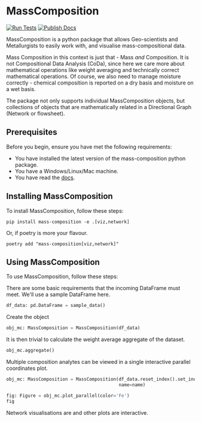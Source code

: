 # MassComposition

[![Run Tests](https://github.com/Elphick/mass-composition/actions/workflows/build_and_test.yml/badge.svg?branch=main)](https://github.com/Elphick/mass-composition/actions/workflows/build_and_test.yml)
[![Publish Docs](https://github.com/Elphick/mass-composition/actions/workflows/docs_to_gh_pages.yml/badge.svg?branch=main)](https://github.com/Elphick/mass-composition/actions/workflows/docs_to_gh_pages.yml)

MassComposition is a python package that allows Geo-scientists and Metallurgists to easily work with, and visualise
mass-compositional data.

Mass Composition in this context is just that - Mass *and* Composition.  It is not Compositional Data Analysis (CoDa), 
since here we care more about mathematical operations like weight averaging and technically correct mathematical 
operations.  Of course, we also need to manage moisture correctly - chemical composition is reported on a dry basis 
and moisture on a wet basis.

The package not only supports individual MassComposition objects, but collections of objects that are 
mathematically related in a Directional Graph (Network or flowsheet).

## Prerequisites

Before you begin, ensure you have met the following requirements:
* You have installed the latest version of the mass-composition python package.
* You have a Windows/Linux/Mac machine.
* You have read the [docs](https://elphick.github.io/mass-composition).

## Installing MassComposition

To install MassComposition, follow these steps:

```
pip install mass-composition -e .[viz,network]
```

Or, if poetry is more your flavour.

```
poetry add "mass-composition[viz,network]"
```

## Using MassComposition

To use MassComposition, follow these steps:

There are some basic requirements that the incoming DataFrame must meet.  We'll use a sample DataFrame here.

```python    
df_data: pd.DataFrame = sample_data()
```

Create the object

```python
obj_mc: MassComposition = MassComposition(df_data)
```

It is then trivial to calculate the weight average aggregate of the dataset.

```python
obj_mc.aggregate()
```

Multiple composition analytes can be viewed in a single interactive parallel coordinates plot.

```python
obj_mc: MassComposition = MassComposition(df_data.reset_index().set_index(['DHID', 'interval_from', 'interval_to']),
                                          name=name)

fig: Figure = obj_mc.plot_parallel(color='Fe')
fig
```



Network visualisations are and other plots are interactive.

<body>
    <div>                        <script type="text/javascript">window.PlotlyConfig = {MathJaxConfig: 'local'};</script>
        <script src="https://cdn.plot.ly/plotly-2.18.2.min.js"></script>                <div id="be41dcb6-ad9e-49d4-8427-f08b40237af7" class="plotly-graph-div" style="height:100%; width:100%;"></div>            <script type="text/javascript">                                    window.PLOTLYENV=window.PLOTLYENV || {};                                    if (document.getElementById("be41dcb6-ad9e-49d4-8427-f08b40237af7")) {                    Plotly.newPlot(                        "be41dcb6-ad9e-49d4-8427-f08b40237af7",                        [{"cells":{"align":"left","fill":{"color":[["whitesmoke","lightgray","whitesmoke","whitesmoke","lightgray","whitesmoke","whitesmoke","lightgray","whitesmoke","whitesmoke","lightgray","whitesmoke","whitesmoke","lightgray","whitesmoke","whitesmoke","lightgray","whitesmoke","whitesmoke","lightgray","whitesmoke"]]},"format":["%s",".1f",".1f",".2f",".2f",".2f",".2f"],"values":[["head","lump","fines"],[2222.598,378.12800000000004,1844.4699999999998],[60.08817446969717,59.76709738501247,60.15399730003742],[0.04553167059450247,0.047710642956882314,0.045084967497438296],[3.1826459305731403,3.527633446875133,3.111921310728828],[1.927222511673276,1.9228835209241315,1.9281120321826872],[8.13386421656098,8.158056107984596,8.12890472601886]]},"columnwidth":[2,1,1,1,1,1,1],"domain":{"x":[0.0,0.45],"y":[0.0,1.0]},"header":{"align":"center","fill":{"color":"cornflowerblue"},"font":{"color":"black","size":12},"values":["name","mass_dry","Fe","P","SiO2","Al2O3","LOI"]},"type":"table"},{"domain":{"x":[0.55,1.0],"y":[0.0,1.0]},"link":{"color":["rgba(143, 90, 57, 255)","rgba(193, 122, 78, 255)","rgba(133, 84, 53, 255)"],"customdata":["<br />mass_wet: 2222.6<br />mass_dry: 2222.6<br />H2O: 0.0<br />Fe: 60.09<br />P: 0.05<br />SiO2: 3.18<br />Al2O3: 1.93<br />LOI: 8.13<br />","<br />mass_wet: 378.13<br />mass_dry: 378.13<br />H2O: 0.0<br />Fe: 59.77<br />P: 0.05<br />SiO2: 3.53<br />Al2O3: 1.92<br />LOI: 8.16<br />","<br />mass_wet: 1844.47<br />mass_dry: 1844.47<br />H2O: 0.0<br />Fe: 60.15<br />P: 0.05<br />SiO2: 3.11<br />Al2O3: 1.93<br />LOI: 8.13<br />"],"hovertemplate":"<b><i>%{label}</i></b><br />Source: %{source.customdata}<br />Target: %{target.customdata}<br />%{customdata}","label":["head","lump","fines"],"source":[0,1,1],"target":[1,2,3],"value":[2222.598,378.12800000000004,1844.4699999999998]},"node":{"color":["blue","green","blue","blue"],"customdata":["0","1","2","3"],"label":["0","1","2","3"],"line":{"color":"black","width":0.5},"pad":15,"thickness":20},"type":"sankey"}],                        {"font":{"size":12},"template":{"data":{"barpolar":[{"marker":{"line":{"color":"#E5ECF6","width":0.5},"pattern":{"fillmode":"overlay","size":10,"solidity":0.2}},"type":"barpolar"}],"bar":[{"error_x":{"color":"#2a3f5f"},"error_y":{"color":"#2a3f5f"},"marker":{"line":{"color":"#E5ECF6","width":0.5},"pattern":{"fillmode":"overlay","size":10,"solidity":0.2}},"type":"bar"}],"carpet":[{"aaxis":{"endlinecolor":"#2a3f5f","gridcolor":"white","linecolor":"white","minorgridcolor":"white","startlinecolor":"#2a3f5f"},"baxis":{"endlinecolor":"#2a3f5f","gridcolor":"white","linecolor":"white","minorgridcolor":"white","startlinecolor":"#2a3f5f"},"type":"carpet"}],"choropleth":[{"colorbar":{"outlinewidth":0,"ticks":""},"type":"choropleth"}],"contourcarpet":[{"colorbar":{"outlinewidth":0,"ticks":""},"type":"contourcarpet"}],"contour":[{"colorbar":{"outlinewidth":0,"ticks":""},"colorscale":[[0.0,"#0d0887"],[0.1111111111111111,"#46039f"],[0.2222222222222222,"#7201a8"],[0.3333333333333333,"#9c179e"],[0.4444444444444444,"#bd3786"],[0.5555555555555556,"#d8576b"],[0.6666666666666666,"#ed7953"],[0.7777777777777778,"#fb9f3a"],[0.8888888888888888,"#fdca26"],[1.0,"#f0f921"]],"type":"contour"}],"heatmapgl":[{"colorbar":{"outlinewidth":0,"ticks":""},"colorscale":[[0.0,"#0d0887"],[0.1111111111111111,"#46039f"],[0.2222222222222222,"#7201a8"],[0.3333333333333333,"#9c179e"],[0.4444444444444444,"#bd3786"],[0.5555555555555556,"#d8576b"],[0.6666666666666666,"#ed7953"],[0.7777777777777778,"#fb9f3a"],[0.8888888888888888,"#fdca26"],[1.0,"#f0f921"]],"type":"heatmapgl"}],"heatmap":[{"colorbar":{"outlinewidth":0,"ticks":""},"colorscale":[[0.0,"#0d0887"],[0.1111111111111111,"#46039f"],[0.2222222222222222,"#7201a8"],[0.3333333333333333,"#9c179e"],[0.4444444444444444,"#bd3786"],[0.5555555555555556,"#d8576b"],[0.6666666666666666,"#ed7953"],[0.7777777777777778,"#fb9f3a"],[0.8888888888888888,"#fdca26"],[1.0,"#f0f921"]],"type":"heatmap"}],"histogram2dcontour":[{"colorbar":{"outlinewidth":0,"ticks":""},"colorscale":[[0.0,"#0d0887"],[0.1111111111111111,"#46039f"],[0.2222222222222222,"#7201a8"],[0.3333333333333333,"#9c179e"],[0.4444444444444444,"#bd3786"],[0.5555555555555556,"#d8576b"],[0.6666666666666666,"#ed7953"],[0.7777777777777778,"#fb9f3a"],[0.8888888888888888,"#fdca26"],[1.0,"#f0f921"]],"type":"histogram2dcontour"}],"histogram2d":[{"colorbar":{"outlinewidth":0,"ticks":""},"colorscale":[[0.0,"#0d0887"],[0.1111111111111111,"#46039f"],[0.2222222222222222,"#7201a8"],[0.3333333333333333,"#9c179e"],[0.4444444444444444,"#bd3786"],[0.5555555555555556,"#d8576b"],[0.6666666666666666,"#ed7953"],[0.7777777777777778,"#fb9f3a"],[0.8888888888888888,"#fdca26"],[1.0,"#f0f921"]],"type":"histogram2d"}],"histogram":[{"marker":{"pattern":{"fillmode":"overlay","size":10,"solidity":0.2}},"type":"histogram"}],"mesh3d":[{"colorbar":{"outlinewidth":0,"ticks":""},"type":"mesh3d"}],"parcoords":[{"line":{"colorbar":{"outlinewidth":0,"ticks":""}},"type":"parcoords"}],"pie":[{"automargin":true,"type":"pie"}],"scatter3d":[{"line":{"colorbar":{"outlinewidth":0,"ticks":""}},"marker":{"colorbar":{"outlinewidth":0,"ticks":""}},"type":"scatter3d"}],"scattercarpet":[{"marker":{"colorbar":{"outlinewidth":0,"ticks":""}},"type":"scattercarpet"}],"scattergeo":[{"marker":{"colorbar":{"outlinewidth":0,"ticks":""}},"type":"scattergeo"}],"scattergl":[{"marker":{"colorbar":{"outlinewidth":0,"ticks":""}},"type":"scattergl"}],"scattermapbox":[{"marker":{"colorbar":{"outlinewidth":0,"ticks":""}},"type":"scattermapbox"}],"scatterpolargl":[{"marker":{"colorbar":{"outlinewidth":0,"ticks":""}},"type":"scatterpolargl"}],"scatterpolar":[{"marker":{"colorbar":{"outlinewidth":0,"ticks":""}},"type":"scatterpolar"}],"scatter":[{"fillpattern":{"fillmode":"overlay","size":10,"solidity":0.2},"type":"scatter"}],"scatterternary":[{"marker":{"colorbar":{"outlinewidth":0,"ticks":""}},"type":"scatterternary"}],"surface":[{"colorbar":{"outlinewidth":0,"ticks":""},"colorscale":[[0.0,"#0d0887"],[0.1111111111111111,"#46039f"],[0.2222222222222222,"#7201a8"],[0.3333333333333333,"#9c179e"],[0.4444444444444444,"#bd3786"],[0.5555555555555556,"#d8576b"],[0.6666666666666666,"#ed7953"],[0.7777777777777778,"#fb9f3a"],[0.8888888888888888,"#fdca26"],[1.0,"#f0f921"]],"type":"surface"}],"table":[{"cells":{"fill":{"color":"#EBF0F8"},"line":{"color":"white"}},"header":{"fill":{"color":"#C8D4E3"},"line":{"color":"white"}},"type":"table"}]},"layout":{"annotationdefaults":{"arrowcolor":"#2a3f5f","arrowhead":0,"arrowwidth":1},"autotypenumbers":"strict","coloraxis":{"colorbar":{"outlinewidth":0,"ticks":""}},"colorscale":{"diverging":[[0,"#8e0152"],[0.1,"#c51b7d"],[0.2,"#de77ae"],[0.3,"#f1b6da"],[0.4,"#fde0ef"],[0.5,"#f7f7f7"],[0.6,"#e6f5d0"],[0.7,"#b8e186"],[0.8,"#7fbc41"],[0.9,"#4d9221"],[1,"#276419"]],"sequential":[[0.0,"#0d0887"],[0.1111111111111111,"#46039f"],[0.2222222222222222,"#7201a8"],[0.3333333333333333,"#9c179e"],[0.4444444444444444,"#bd3786"],[0.5555555555555556,"#d8576b"],[0.6666666666666666,"#ed7953"],[0.7777777777777778,"#fb9f3a"],[0.8888888888888888,"#fdca26"],[1.0,"#f0f921"]],"sequentialminus":[[0.0,"#0d0887"],[0.1111111111111111,"#46039f"],[0.2222222222222222,"#7201a8"],[0.3333333333333333,"#9c179e"],[0.4444444444444444,"#bd3786"],[0.5555555555555556,"#d8576b"],[0.6666666666666666,"#ed7953"],[0.7777777777777778,"#fb9f3a"],[0.8888888888888888,"#fdca26"],[1.0,"#f0f921"]]},"colorway":["#636efa","#EF553B","#00cc96","#ab63fa","#FFA15A","#19d3f3","#FF6692","#B6E880","#FF97FF","#FECB52"],"font":{"color":"#2a3f5f"},"geo":{"bgcolor":"white","lakecolor":"white","landcolor":"#E5ECF6","showlakes":true,"showland":true,"subunitcolor":"white"},"hoverlabel":{"align":"left"},"hovermode":"closest","mapbox":{"style":"light"},"paper_bgcolor":"white","plot_bgcolor":"#E5ECF6","polar":{"angularaxis":{"gridcolor":"white","linecolor":"white","ticks":""},"bgcolor":"#E5ECF6","radialaxis":{"gridcolor":"white","linecolor":"white","ticks":""}},"scene":{"xaxis":{"backgroundcolor":"#E5ECF6","gridcolor":"white","gridwidth":2,"linecolor":"white","showbackground":true,"ticks":"","zerolinecolor":"white"},"yaxis":{"backgroundcolor":"#E5ECF6","gridcolor":"white","gridwidth":2,"linecolor":"white","showbackground":true,"ticks":"","zerolinecolor":"white"},"zaxis":{"backgroundcolor":"#E5ECF6","gridcolor":"white","gridwidth":2,"linecolor":"white","showbackground":true,"ticks":"","zerolinecolor":"white"}},"shapedefaults":{"line":{"color":"#2a3f5f"}},"ternary":{"aaxis":{"gridcolor":"white","linecolor":"white","ticks":""},"baxis":{"gridcolor":"white","linecolor":"white","ticks":""},"bgcolor":"#E5ECF6","caxis":{"gridcolor":"white","linecolor":"white","ticks":""}},"title":{"x":0.05},"xaxis":{"automargin":true,"gridcolor":"white","linecolor":"white","ticks":"","title":{"standoff":15},"zerolinecolor":"white","zerolinewidth":2},"yaxis":{"automargin":true,"gridcolor":"white","linecolor":"white","ticks":"","title":{"standoff":15},"zerolinecolor":"white","zerolinewidth":2}}},"title":{"text":"Flowsheet<br>Balanced: True"}},                        {"responsive": true}                    )                };                            </script>        </div>
</body>

For full examples, see the [gallery](/auto_examples/index).

## Contributing to MassComposition

To contribute to MassComposition, follow these steps:

1. Fork this repository.
2. Create a branch: `git checkout -b <branch_name>`.
3. Make your changes and commit them: `git commit -m '<commit_message>'`
4. Push to the original branch: `git push origin mass-composition`
5. Create the pull request.

Alternatively see the GitHub documentation on [creating a pull request](https://help.github.com/en/github/collaborating-with-issues-and-pull-requests/creating-a-pull-request).

## Contributors

This project is still in its infancy, but I'm keen to work with contributors.

## Contact

If you want to contact me you can reach me at <your_email@address.com>.

## License

This project uses the following license: [MIT](/license/license).

